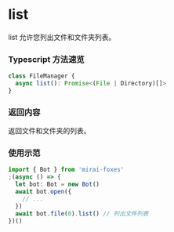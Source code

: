 # list

list 允许您列出文件和文件夹列表。

### Typescript 方法速览

```typescript
class FileManager {
  async list(): Promise<(File | Directory)[]>
}
```

### 返回内容

返回文件和文件夹的列表。

### 使用示范

```typescript
import { Bot } from 'mirai-foxes'
;(async () => {
  let bot: Bot = new Bot()
  await bot.open({
    // ...
  })
  await bot.file(0).list() // 列出文件列表
})()
```

